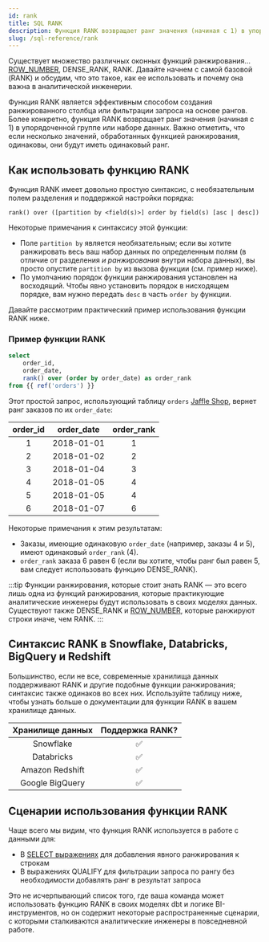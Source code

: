 ```yaml
---
id: rank
title: SQL RANK
description: Функция RANK возвращает ранг значения (начиная с 1) в упорядоченной группе или наборе данных.
slug: /sql-reference/rank
---
```


<head>
    <title>Работа с SQL RANK</title>
</head>

Существует множество различных оконных функций ранжирования… [ROW_NUMBER](/sql-reference/row-number), DENSE_RANK, RANK. Давайте начнем с самой базовой (RANK) и обсудим, что это такое, как ее использовать и почему она важна в аналитической инженерии.

Функция RANK является эффективным способом создания ранжированного столбца или фильтрации запроса на основе рангов. Более конкретно, функция RANK возвращает ранг значения (начиная с 1) в упорядоченной группе или наборе данных. Важно отметить, что если несколько значений, обработанных функцией ранжирования, одинаковы, они будут иметь одинаковый ранг.

## Как использовать функцию RANK

Функция RANK имеет довольно простую синтаксис, с необязательным полем разделения и поддержкой настройки порядка:

`rank() over ([partition by <field(s)>] order by field(s) [asc | desc])`

Некоторые примечания к синтаксису этой функции:

- Поле `partition by` является необязательным; если вы хотите ранжировать весь ваш набор данных по определенным полям (в отличие от разделения *и ранжирования* внутри набора данных), вы просто опустите `partition by` из вызова функции (см. пример ниже).
- По умолчанию порядок функции ранжирования установлен на восходящий. Чтобы явно установить порядок в нисходящем порядке, вам нужно передать `desc` в часть `order by` функции.

Давайте рассмотрим практический пример использования функции RANK ниже.

### Пример функции RANK

```sql
select
	order_id,
	order_date,
	rank() over (order by order_date) as order_rank
from {{ ref('orders') }}
```

Этот простой запрос, использующий таблицу `orders` [Jaffle Shop](https://github.com/dbt-labs/jaffle_shop), вернет ранг заказов по их `order_date`:

| order_id | order_date | order_rank |
|:---:|:---:|:---:|
| 1 | 2018-01-01 | 1 |
| 2 | 2018-01-02 | 2 |
| 3 | 2018-01-04 | 3 |
| 4 | 2018-01-05 | 4 |
| 5 | 2018-01-05 | 4 |
| 6 | 2018-01-07 | 6 |

Некоторые примечания к этим результатам:

- Заказы, имеющие одинаковую `order_date` (например, заказы 4 и 5), имеют одинаковый `order_rank` (4).
- `order_rank` заказа 6 равен 6 (если вы хотите, чтобы ранг был равен 5, вам следует использовать функцию DENSE_RANK).

:::tip Функции ранжирования, которые стоит знать
RANK — это всего лишь одна из функций ранжирования, которые практикующие аналитические инженеры будут использовать в своих моделях данных. Существуют также DENSE_RANK и [ROW_NUMBER](/sql-reference/row-number), которые ранжируют строки иначе, чем RANK.
:::

## Синтаксис RANK в Snowflake, Databricks, BigQuery и Redshift

Большинство, если не все, современные хранилища данных поддерживают RANK и другие подобные функции ранжирования; синтаксис также одинаков во всех них. Используйте таблицу ниже, чтобы узнать больше о документации для функции RANK в вашем хранилище данных.

| Хранилище данных | Поддержка RANK? |
|:---:|:---:|
| Snowflake | ✅ |
| Databricks | ✅ |
| Amazon Redshift | ✅ |
| Google BigQuery | ✅ |

## Сценарии использования функции RANK

Чаще всего мы видим, что функция RANK используется в работе с данными для:

- В [SELECT выражениях](/sql-reference/select) для добавления явного ранжирования к строкам
- В выражениях QUALIFY для фильтрации запроса по рангу без необходимости добавлять ранг в результат запроса

Это не исчерпывающий список того, где ваша команда может использовать функцию RANK в своих моделях dbt и логике BI-инструментов, но он содержит некоторые распространенные сценарии, с которыми сталкиваются аналитические инженеры в повседневной работе.